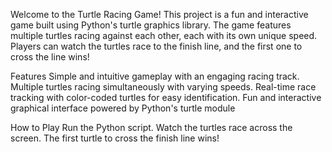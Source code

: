 Welcome to the Turtle Racing Game! This project is a fun and interactive game built using Python's turtle graphics library. The game features multiple turtles racing against each other, each with its own unique speed. Players can watch the turtles race to the finish line, and the first one to cross the line wins!

Features
Simple and intuitive gameplay with an engaging racing track.
Multiple turtles racing simultaneously with varying speeds.
Real-time race tracking with color-coded turtles for easy identification.
Fun and interactive graphical interface powered by Python's turtle module

How to Play
Run the Python script.
Watch the turtles race across the screen.
The first turtle to cross the finish line wins!
